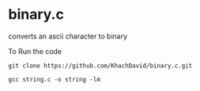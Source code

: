 # binary.c
converts an ascii character to binary

To Run the code
```
git clone https://github.com/KhachDavid/binary.c.git
``` 

```
gcc string.c -o string -lm
```
